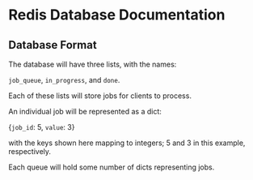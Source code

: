 # Redis Database Documentation

## Database Format

The database will have three lists, with the names:

`job_queue`, `in_progress`, and `done`.

Each of these lists will store jobs for clients to process.

An individual job will be represented as a dict:

{`job_id`: 5, `value`: 3}

with the keys shown here mapping to integers; 5 and 3 in this example, respectively.

Each queue will hold some number of dicts representing jobs.